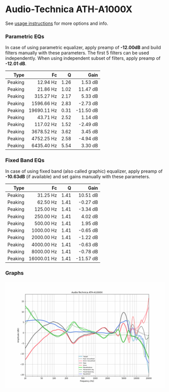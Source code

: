 # Audio-Technica ATH-A1000X
See [usage instructions](https://github.com/jaakkopasanen/AutoEq#usage) for more options and info.

### Parametric EQs
In case of using parametric equalizer, apply preamp of **-12.00dB** and build filters manually
with these parameters. The first 5 filters can be used independently.
When using independent subset of filters, apply preamp of **-12.01 dB**.

| Type    | Fc          |    Q | Gain      |
|--------:|------------:|-----:|----------:|
| Peaking | 12.94 Hz    | 1.26 | 1.53 dB   |
| Peaking | 21.86 Hz    | 1.02 | 11.47 dB  |
| Peaking | 315.27 Hz   | 2.17 | 5.33 dB   |
| Peaking | 1596.66 Hz  | 2.83 | -2.73 dB  |
| Peaking | 19690.11 Hz | 0.31 | -11.50 dB |
| Peaking | 43.71 Hz    | 2.52 | 1.14 dB   |
| Peaking | 117.02 Hz   | 1.52 | -2.49 dB  |
| Peaking | 3678.52 Hz  | 3.62 | 3.45 dB   |
| Peaking | 4752.25 Hz  | 2.58 | -4.94 dB  |
| Peaking | 6435.40 Hz  | 5.54 | 3.30 dB   |

### Fixed Band EQs
In case of using fixed band (also called graphic) equalizer, apply preamp of **-10.63dB**
(if available) and set gains manually with these parameters.

| Type    | Fc          |    Q | Gain      |
|--------:|------------:|-----:|----------:|
| Peaking | 31.25 Hz    | 1.41 | 10.51 dB  |
| Peaking | 62.50 Hz    | 1.41 | -0.27 dB  |
| Peaking | 125.00 Hz   | 1.41 | -3.34 dB  |
| Peaking | 250.00 Hz   | 1.41 | 4.02 dB   |
| Peaking | 500.00 Hz   | 1.41 | 1.95 dB   |
| Peaking | 1000.00 Hz  | 1.41 | -0.65 dB  |
| Peaking | 2000.00 Hz  | 1.41 | -1.22 dB  |
| Peaking | 4000.00 Hz  | 1.41 | -0.63 dB  |
| Peaking | 8000.00 Hz  | 1.41 | -0.78 dB  |
| Peaking | 16000.01 Hz | 1.41 | -11.57 dB |

### Graphs
![](./Audio-Technica%20ATH-A1000X.png)